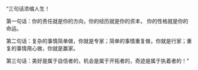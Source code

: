 

“三句话浓缩人生！

第一句话：你的责任就是你的方向，你的经历就是你的资本， 你的性格就是你的命运。

第二句话：复杂的事情简单做，你就是专家；简单的事情重复做，你就是行家；重复的事情用心做，你就是赢家。

第三句话：美好是属于自信者的，机会是属于开拓者的，奇迹是属于执着者的！” ​​​
